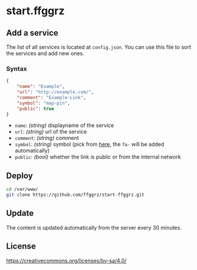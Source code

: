 # start.ffggrz

## Add a service

The list of all services is located at `config.json`. You can use this file to sort the services and add new ones.

### Syntax

```json
{
	"name": "Example",
	"url": "http://example.com/",
	"comment": "Example-Link",
	"symbol": "map-pin",
	"public": true
}
```

- `name`: *(string)* displayname of the service
- `url`: *(string)* url of the service
- `comment`: *(string)* comment
- `symbol`: *(string)* symbol (pick from [here](https://fortawesome.github.io/Font-Awesome/icons/), the `fa-` will be added automatically)
- `public`: *(bool)* whether the link is public or from the internal network

## Deploy

```sh
cd /var/www/
git clone https://github.com/ffggrz/start-ffggrz.git
```

## Update

The content is updated automatically from the server every 30 minutes.

## License

https://creativecommons.org/licenses/by-sa/4.0/

